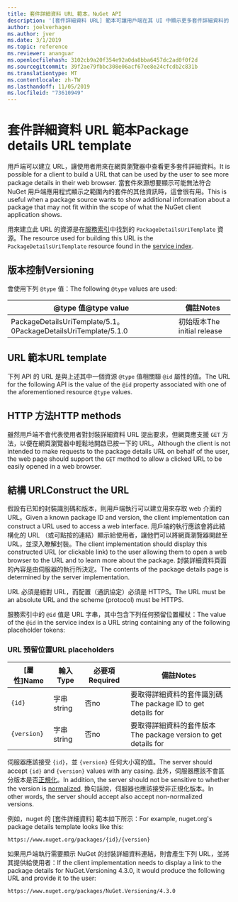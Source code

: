 ```yaml
---
title: 套件詳細資料 URL 範本，NuGet API
description: '[套件詳細資料 URL] 範本可讓用戶端在其 UI 中顯示更多套件詳細資料的 web 連結'
author: joelverhagen
ms.author: jver
ms.date: 3/1/2019
ms.topic: reference
ms.reviewer: ananguar
ms.openlocfilehash: 3102cb9a20f354e92a0da8bba6457dc2ad0f0f2d
ms.sourcegitcommit: 39f2ae79fbbc308e06acf67ee8e24cfcdb2c831b
ms.translationtype: MT
ms.contentlocale: zh-TW
ms.lasthandoff: 11/05/2019
ms.locfileid: "73610949"
---
```

# <a name="package-details-url-template"></a><span data-ttu-id="f3bdd-103">套件詳細資料 URL 範本</span><span class="sxs-lookup"><span data-stu-id="f3bdd-103">Package details URL template</span></span>

<span data-ttu-id="f3bdd-104">用戶端可以建立 URL，讓使用者用來在網頁瀏覽器中查看更多套件詳細資料。</span><span class="sxs-lookup"><span data-stu-id="f3bdd-104">It is possible for a client to build a URL that can be used by the user to see more package details in their web browser.</span></span> <span data-ttu-id="f3bdd-105">當套件來源想要顯示可能無法符合 NuGet 用戶端應用程式顯示之範圍內的套件的其他資訊時，這會很有用。</span><span class="sxs-lookup"><span data-stu-id="f3bdd-105">This is useful when a package source wants to show additional information about a package that may not fit within the scope of what the NuGet client application shows.</span></span>

<span data-ttu-id="f3bdd-106">用來建立此 URL 的資源是在[服務索引](service-index.md)中找到的 `PackageDetailsUriTemplate` 資源。</span><span class="sxs-lookup"><span data-stu-id="f3bdd-106">The resource used for building this URL is the `PackageDetailsUriTemplate` resource found in the [service index](service-index.md).</span></span>

## <a name="versioning"></a><span data-ttu-id="f3bdd-107">版本控制</span><span class="sxs-lookup"><span data-stu-id="f3bdd-107">Versioning</span></span>

<span data-ttu-id="f3bdd-108">會使用下列 `@type` 值：</span><span class="sxs-lookup"><span data-stu-id="f3bdd-108">The following `@type` values are used:</span></span>

<span data-ttu-id="f3bdd-109">@type 值</span><span class="sxs-lookup"><span data-stu-id="f3bdd-109">@type value</span></span>                     | <span data-ttu-id="f3bdd-110">備註</span><span class="sxs-lookup"><span data-stu-id="f3bdd-110">Notes</span></span>
------------------------------- | -----
<span data-ttu-id="f3bdd-111">PackageDetailsUriTemplate/5.1。0</span><span class="sxs-lookup"><span data-stu-id="f3bdd-111">PackageDetailsUriTemplate/5.1.0</span></span> | <span data-ttu-id="f3bdd-112">初始版本</span><span class="sxs-lookup"><span data-stu-id="f3bdd-112">The initial release</span></span>

## <a name="url-template"></a><span data-ttu-id="f3bdd-113">URL 範本</span><span class="sxs-lookup"><span data-stu-id="f3bdd-113">URL template</span></span>

<span data-ttu-id="f3bdd-114">下列 API 的 URL 是與上述其中一個資源 `@type` 值相關聯 `@id` 屬性的值。</span><span class="sxs-lookup"><span data-stu-id="f3bdd-114">The URL for the following API is the value of the `@id` property associated with one of the aforementioned resource `@type` values.</span></span>

## <a name="http-methods"></a><span data-ttu-id="f3bdd-115">HTTP 方法</span><span class="sxs-lookup"><span data-stu-id="f3bdd-115">HTTP methods</span></span>

<span data-ttu-id="f3bdd-116">雖然用戶端不會代表使用者對封裝詳細資料 URL 提出要求，但網頁應支援 `GET` 方法，以便在網頁瀏覽器中輕鬆地開啟已按一下的 URL。</span><span class="sxs-lookup"><span data-stu-id="f3bdd-116">Although the client is not intended to make requests to the package details URL on behalf of the user, the web page should support the `GET` method to allow a clicked URL to be easily opened in a web browser.</span></span>

## <a name="construct-the-url"></a><span data-ttu-id="f3bdd-117">結構 URL</span><span class="sxs-lookup"><span data-stu-id="f3bdd-117">Construct the URL</span></span>

<span data-ttu-id="f3bdd-118">假設有已知的封裝識別碼和版本，則用戶端執行可以建立用來存取 web 介面的 URL。</span><span class="sxs-lookup"><span data-stu-id="f3bdd-118">Given a known package ID and version, the client implementation can construct a URL used to access a web interface.</span></span> <span data-ttu-id="f3bdd-119">用戶端的執行應該會將此結構化的 URL （或可點按的連結）顯示給使用者，讓他們可以將網頁瀏覽器開啟至 URL，並深入瞭解封裝。</span><span class="sxs-lookup"><span data-stu-id="f3bdd-119">The client implementation should display this constructed URL (or clickable link) to the user allowing them to open a web browser to the URL and to learn more about the package.</span></span> <span data-ttu-id="f3bdd-120">封裝詳細資料頁面的內容是由伺服器的執行所決定。</span><span class="sxs-lookup"><span data-stu-id="f3bdd-120">The contents of the package details page is determined by the server implementation.</span></span>

<span data-ttu-id="f3bdd-121">URL 必須是絕對 URL，而配置（通訊協定）必須是 HTTPS。</span><span class="sxs-lookup"><span data-stu-id="f3bdd-121">The URL must be an absolute URL and the scheme (protocol) must be HTTPS.</span></span>

<span data-ttu-id="f3bdd-122">服務索引中的 `@id` 值是 URL 字串，其中包含下列任何預留位置權杖：</span><span class="sxs-lookup"><span data-stu-id="f3bdd-122">The value of the `@id` in the service index is a URL string containing any of the following placeholder tokens:</span></span>

### <a name="url-placeholders"></a><span data-ttu-id="f3bdd-123">URL 預留位置</span><span class="sxs-lookup"><span data-stu-id="f3bdd-123">URL placeholders</span></span>

<span data-ttu-id="f3bdd-124">[屬性]</span><span class="sxs-lookup"><span data-stu-id="f3bdd-124">Name</span></span>        | <span data-ttu-id="f3bdd-125">輸入</span><span class="sxs-lookup"><span data-stu-id="f3bdd-125">Type</span></span>    | <span data-ttu-id="f3bdd-126">必要項</span><span class="sxs-lookup"><span data-stu-id="f3bdd-126">Required</span></span> | <span data-ttu-id="f3bdd-127">備註</span><span class="sxs-lookup"><span data-stu-id="f3bdd-127">Notes</span></span>
----------- | ------- | -------- | -----
`{id}`      | <span data-ttu-id="f3bdd-128">字串</span><span class="sxs-lookup"><span data-stu-id="f3bdd-128">string</span></span>  | <span data-ttu-id="f3bdd-129">否</span><span class="sxs-lookup"><span data-stu-id="f3bdd-129">no</span></span>       | <span data-ttu-id="f3bdd-130">要取得詳細資料的套件識別碼</span><span class="sxs-lookup"><span data-stu-id="f3bdd-130">The package ID to get details for</span></span>
`{version}` | <span data-ttu-id="f3bdd-131">字串</span><span class="sxs-lookup"><span data-stu-id="f3bdd-131">string</span></span>  | <span data-ttu-id="f3bdd-132">否</span><span class="sxs-lookup"><span data-stu-id="f3bdd-132">no</span></span>       | <span data-ttu-id="f3bdd-133">要取得詳細資料的套件版本</span><span class="sxs-lookup"><span data-stu-id="f3bdd-133">The package version to get details for</span></span>

<span data-ttu-id="f3bdd-134">伺服器應該接受 `{id}`，並 `{version}` 任何大小寫的值。</span><span class="sxs-lookup"><span data-stu-id="f3bdd-134">The server should accept `{id}` and `{version}` values with any casing.</span></span> <span data-ttu-id="f3bdd-135">此外，伺服器應該不會區分版本是否[正規化](https://docs.microsoft.com/nuget/concepts/package-versioning#normalized-version-numbers)。</span><span class="sxs-lookup"><span data-stu-id="f3bdd-135">In addition, the server should not be sensitive to whether the version is [normalized](https://docs.microsoft.com/nuget/concepts/package-versioning#normalized-version-numbers).</span></span> <span data-ttu-id="f3bdd-136">換句話說，伺服器也應該接受非正規化版本。</span><span class="sxs-lookup"><span data-stu-id="f3bdd-136">In other words, the server should accept also accept non-normalized versions.</span></span>

<span data-ttu-id="f3bdd-137">例如，nuget 的 [套件詳細資料] 範本如下所示：</span><span class="sxs-lookup"><span data-stu-id="f3bdd-137">For example, nuget.org's package details template looks like this:</span></span>

    https://www.nuget.org/packages/{id}/{version}

<span data-ttu-id="f3bdd-138">如果用戶端執行需要顯示 NuGet 的封裝詳細資料連結，則會產生下列 URL，並將其提供給使用者：</span><span class="sxs-lookup"><span data-stu-id="f3bdd-138">If the client implementation needs to display a link to the package details for NuGet.Versioning 4.3.0, it would produce the following URL and provide it to the user:</span></span>

    https://www.nuget.org/packages/NuGet.Versioning/4.3.0
